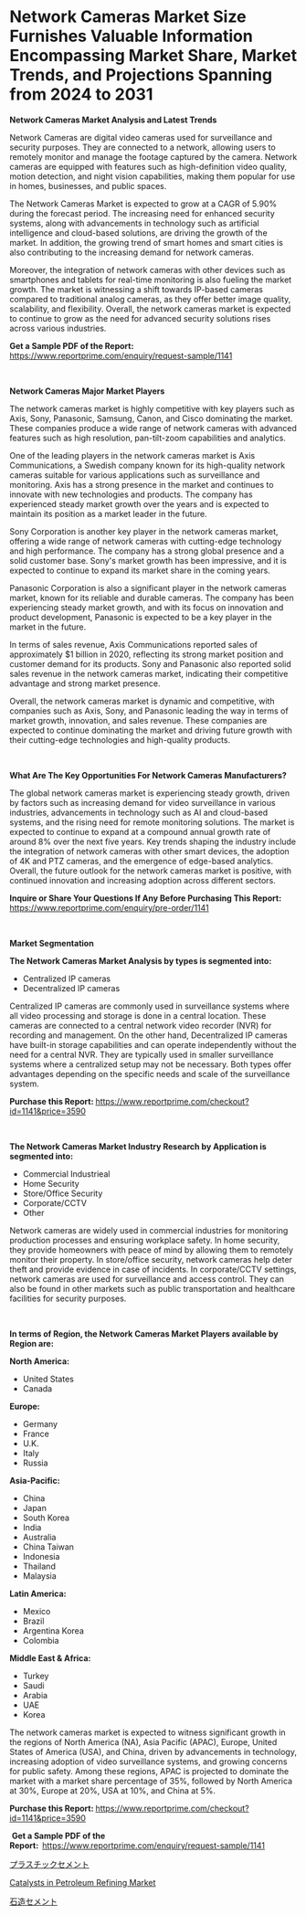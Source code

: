 <p><h1>Network Cameras Market Size Furnishes Valuable Information Encompassing Market Share, Market Trends, and Projections Spanning from 2024 to 2031</h1></p><p><strong>Network Cameras Market Analysis and Latest Trends</strong></p>
<p><p>Network Cameras are digital video cameras used for surveillance and security purposes. They are connected to a network, allowing users to remotely monitor and manage the footage captured by the camera. Network cameras are equipped with features such as high-definition video quality, motion detection, and night vision capabilities, making them popular for use in homes, businesses, and public spaces.</p><p>The Network Cameras Market is expected to grow at a CAGR of 5.90% during the forecast period. The increasing need for enhanced security systems, along with advancements in technology such as artificial intelligence and cloud-based solutions, are driving the growth of the market. In addition, the growing trend of smart homes and smart cities is also contributing to the increasing demand for network cameras. </p><p>Moreover, the integration of network cameras with other devices such as smartphones and tablets for real-time monitoring is also fueling the market growth. The market is witnessing a shift towards IP-based cameras compared to traditional analog cameras, as they offer better image quality, scalability, and flexibility. Overall, the network cameras market is expected to continue to grow as the need for advanced security solutions rises across various industries.</p></p>
<p><strong>Get a Sample PDF of the Report:&nbsp;</strong> <a href="https://www.reportprime.com/enquiry/request-sample/1141">https://www.reportprime.com/enquiry/request-sample/1141</a></p>
<p>&nbsp;</p>
<p><strong>Network Cameras Major Market Players</strong></p>
<p><p>The network cameras market is highly competitive with key players such as Axis, Sony, Panasonic, Samsung, Canon, and Cisco dominating the market. These companies produce a wide range of network cameras with advanced features such as high resolution, pan-tilt-zoom capabilities and analytics.</p><p>One of the leading players in the network cameras market is Axis Communications, a Swedish company known for its high-quality network cameras suitable for various applications such as surveillance and monitoring. Axis has a strong presence in the market and continues to innovate with new technologies and products. The company has experienced steady market growth over the years and is expected to maintain its position as a market leader in the future.</p><p>Sony Corporation is another key player in the network cameras market, offering a wide range of network cameras with cutting-edge technology and high performance. The company has a strong global presence and a solid customer base. Sony's market growth has been impressive, and it is expected to continue to expand its market share in the coming years.</p><p>Panasonic Corporation is also a significant player in the network cameras market, known for its reliable and durable cameras. The company has been experiencing steady market growth, and with its focus on innovation and product development, Panasonic is expected to be a key player in the market in the future.</p><p>In terms of sales revenue, Axis Communications reported sales of approximately $1 billion in 2020, reflecting its strong market position and customer demand for its products. Sony and Panasonic also reported solid sales revenue in the network cameras market, indicating their competitive advantage and strong market presence.</p><p>Overall, the network cameras market is dynamic and competitive, with companies such as Axis, Sony, and Panasonic leading the way in terms of market growth, innovation, and sales revenue. These companies are expected to continue dominating the market and driving future growth with their cutting-edge technologies and high-quality products.</p></p>
<p>&nbsp;</p>
<p><strong>What Are The Key Opportunities For Network Cameras Manufacturers?</strong></p>
<p><p>The global network cameras market is experiencing steady growth, driven by factors such as increasing demand for video surveillance in various industries, advancements in technology such as AI and cloud-based systems, and the rising need for remote monitoring solutions. The market is expected to continue to expand at a compound annual growth rate of around 8% over the next five years. Key trends shaping the industry include the integration of network cameras with other smart devices, the adoption of 4K and PTZ cameras, and the emergence of edge-based analytics. Overall, the future outlook for the network cameras market is positive, with continued innovation and increasing adoption across different sectors.</p></p>
<p><strong>Inquire or Share Your Questions If Any Before Purchasing This Report:</strong> <a href="https://www.reportprime.com/enquiry/pre-order/1141">https://www.reportprime.com/enquiry/pre-order/1141</a></p>
<p>&nbsp;</p>
<p><strong>Market Segmentation</strong></p>
<p><strong>The Network Cameras Market Analysis by types is segmented into:</strong></p>
<p><ul><li>Centralized IP cameras</li><li>Decentralized IP cameras</li></ul></p>
<p><p>Centralized IP cameras are commonly used in surveillance systems where all video processing and storage is done in a central location. These cameras are connected to a central network video recorder (NVR) for recording and management. On the other hand, Decentralized IP cameras have built-in storage capabilities and can operate independently without the need for a central NVR. They are typically used in smaller surveillance systems where a centralized setup may not be necessary. Both types offer advantages depending on the specific needs and scale of the surveillance system.</p></p>
<p><strong>Purchase this Report:&nbsp;</strong><a href="https://www.reportprime.com/checkout?id=1141&price=3590">https://www.reportprime.com/checkout?id=1141&price=3590</a></p>
<p>&nbsp;</p>
<p><strong>The Network Cameras Market Industry Research by Application is segmented into:</strong></p>
<p><ul><li>Commercial Industrieal</li><li>Home Security</li><li>Store/Office Security</li><li>Corporate/CCTV</li><li>Other</li></ul></p>
<p><p>Network cameras are widely used in commercial industries for monitoring production processes and ensuring workplace safety. In home security, they provide homeowners with peace of mind by allowing them to remotely monitor their property. In store/office security, network cameras help deter theft and provide evidence in case of incidents. In corporate/CCTV settings, network cameras are used for surveillance and access control. They can also be found in other markets such as public transportation and healthcare facilities for security purposes.</p></p>
<p>&nbsp;</p>
<p><strong>In terms of Region, the Network Cameras Market Players available by Region are:</strong></p>
<p>
    <p> <strong> North America: </strong>
        <ul>
            <li>United States</li>
            <li>Canada</li>
        </ul>
        </p> 
    <p> <strong> Europe: </strong>
        <ul>
            <li>Germany</li>
            <li>France</li>
            <li>U.K.</li>
            <li>Italy</li>
            <li>Russia</li>
        </ul>
        </p> 
    <p> <strong> Asia-Pacific: </strong>
        <ul>
            <li>China</li>
            <li>Japan</li>
            <li>South Korea</li>
            <li>India</li>
            <li>Australia</li>
            <li>China Taiwan</li>
            <li>Indonesia</li>
            <li>Thailand</li>
            <li>Malaysia</li>
        </ul>
        </p> 
    <p> <strong> Latin America: </strong>
        <ul>
            <li>Mexico</li>
            <li>Brazil</li>
            <li>Argentina Korea</li>
            <li>Colombia</li>
        </ul>
        </p> 
    <p> <strong> Middle East & Africa: </strong>
        <ul>
            <li>Turkey</li>
            <li>Saudi</li>
            <li>Arabia</li>
            <li>UAE</li>
            <li>Korea</li>
        </ul>
    </p>
    </p>
<p><p>The network cameras market is expected to witness significant growth in the regions of North America (NA), Asia Pacific (APAC), Europe, United States of America (USA), and China, driven by advancements in technology, increasing adoption of video surveillance systems, and growing concerns for public safety. Among these regions, APAC is projected to dominate the market with a market share percentage of 35%, followed by North America at 30%, Europe at 20%, USA at 10%, and China at 5%.</p></p>
<p><strong>Purchase this Report: </strong><a href="https://www.reportprime.com/checkout?id=1141&price=3590">https://www.reportprime.com/checkout?id=1141&price=3590</a></p>
<p>&nbsp;<strong>Get a Sample PDF of the Report:&nbsp;&nbsp;</strong><a href="https://www.reportprime.com/enquiry/request-sample/1141">https://www.reportprime.com/enquiry/request-sample/1141</a></p>
<p><strong></strong></p>
<p><p><a href="https://github.com/zjkmgcs938405/Market-Research-Report-List-1/blob/main/54683688911.md">プラスチックセメント</a></p><p><a href="https://cautious-neon-760.notion.site/Catalysts-in-Petroleum-Refining-Market-Size-Evaluating-its-Market-Trends-Growth-and-Projections-2-74a3e82cb7004b41a712e4eb15ca8a06">Catalysts in Petroleum Refining Market</a></p><p><a href="https://github.com/mohamedbakry57/Market-Research-Report-List-3/blob/main/84900658910.md">石造セメント</a></p></p>
